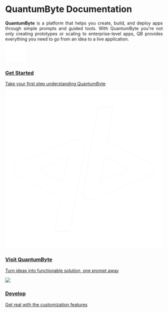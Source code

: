 # <strong>QuantumByte Documentation</strong>

<div align="justify">
<strong>QuantumByte</strong> is a platform that helps you create, build, and deploy apps through simple prompts and guided tools. With QuantumByte you're not only creating prototypes or scaling to enterprise-level apps, QB provides everything you need to go from an idea to a live application.
</div>

<div class="card-grid">
   <a class="card yellow" href="https://auliaschiseo.github.io/qubidocs/getstarted/fundamentals/">
       <img src="assets/icons/leaf_white.png">
       <h3>Get Started</h3>
       <p>Take your first step understanding QuantumByte</p>
    </a>
   <a class="card purple" href="https://quantumbyte.ai" target="_blank" rel="noopener noreferrer">
       <img src="assets/icons/qb_logo_small_white.png">
       <h3>Visit QuantumByte</h3>
       <p>Turn ideas into functionable solution, one prompt away</p>
    </a>
    <a class="card blue" href="develop/workspace/">
       <img src="https://auliaschiseo.github.io/qubidocs/develop/workspace/">
       <h3>Develop</h3>
       <p>Get real with the customization features</p>
    </a>
</div>


